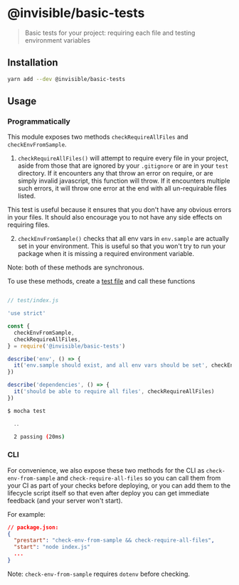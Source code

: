 # @invisible/basic-tests

> Basic tests for your project: requiring each file and testing environment variables

## Installation

```bash
yarn add --dev @invisible/basic-tests
```

## Usage

### Programmatically

This module exposes two methods `checkRequireAllFiles` and `checkEnvFromSample`.

1. `checkRequireAllFiles()` will attempt to require every file in your project, aside from those that are ignored by your `.gitignore` or are in your `test` directory. If it encounters any that throw an error on require, or are simply invalid javascript, this function will throw. If it encounters multiple such errors, it will throw one error at the end with all un-requirable files listed.

This test is useful because it ensures that you don't have any obvious errors in your files. It should also encourage you to not have any side effects on requiring files.

2. `checkEnvFromSample()` checks that all env vars in `env.sample` are actually set in your environment. This is useful so that you won't try to run your package when it is missing a required environment variable.

Note: both of these methods are synchronous.

To use these methods, create a [test file](test/specs/index.spec.js) and call these functions

```javascript

// test/index.js

'use strict'

const {
  checkEnvFromSample,
  checkRequireAllFiles,
} = require('@invisible/basic-tests')

describe('env', () => {
  it('env.sample should exist, and all env vars should be set', checkEnvFromSample)
})

describe('dependencies', () => {
  it('should be able to require all files', checkRequireAllFiles)
})

```

```bash
$ mocha test

  ․․

  2 passing (20ms)
```

### CLI

For convenience, we also expose these two methods for the CLI as `check-env-from-sample` and `check-require-all-files` so you can call them from your CI as part of your checks before deploying, or you can add them to the lifecycle script itself so that even after deploy you can get immediate feedback (and your server won't start).

For example:

```json
// package.json:
{
  "prestart": "check-env-from-sample && check-require-all-files",
  "start": "node index.js"
  ...
}
```

Note: `check-env-from-sample` requires `dotenv` before checking.
